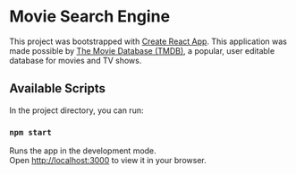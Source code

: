 # Movie Search Engine

This project was bootstrapped with [Create React App](https://github.com/facebook/create-react-app). This application was made possible by [The Movie Database (TMDB)](https://www.themoviedb.org/settings/api), a popular, user editable database for movies and TV shows.

## Available Scripts

In the project directory, you can run:

### `npm start`

Runs the app in the development mode.\
Open [http://localhost:3000](http://localhost:3000) to view it in your browser.
